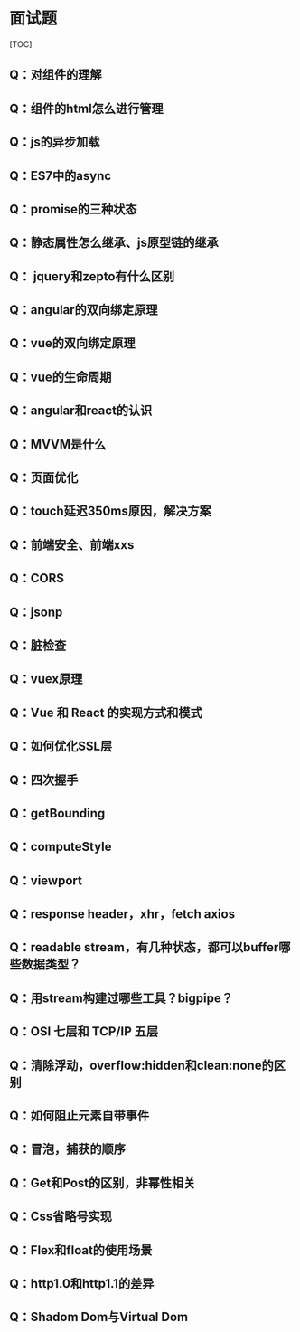 # 面试题

[TOC]

## Q：对组件的理解

## Q：组件的html怎么进行管理

## Q：js的异步加载

## Q：ES7中的async

## Q：promise的三种状态

## Q：静态属性怎么继承、js原型链的继承

## Q： jquery和zepto有什么区别

## Q：angular的双向绑定原理

## Q：vue的双向绑定原理

## Q：vue的生命周期

## Q：angular和react的认识

## Q：MVVM是什么

## Q：页面优化

## Q：touch延迟350ms原因，解决方案

## Q：前端安全、前端xxs

## Q：CORS

## Q：jsonp

## Q：脏检查

## Q：vuex原理

## Q：Vue 和 React 的实现方式和模式

## Q：如何优化SSL层

## Q：四次握手

## Q：getBounding

## Q：computeStyle

## Q：viewport

## Q：response header，xhr，fetch axios

## Q：readable stream，有几种状态，都可以buffer哪些数据类型？

## Q：用stream构建过哪些工具？bigpipe？

## Q：OSI 七层和 TCP/IP 五层

## Q：清除浮动，overflow:hidden和clean:none的区别

## Q：如何阻止元素自带事件

## Q：冒泡，捕获的顺序

## Q：Get和Post的区别，非幂性相关

## Q：Css省略号实现

## Q：Flex和float的使用场景

## Q：http1.0和http1.1的差异

## Q：Shadom Dom与Virtual Dom


